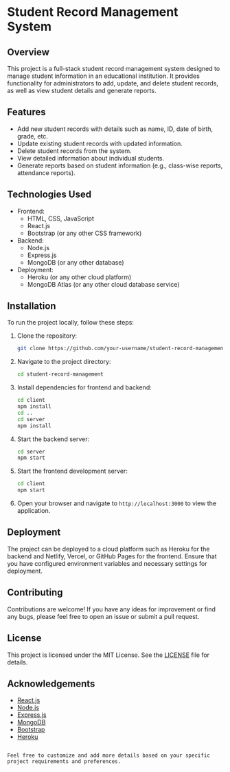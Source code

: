 # Student Record Management System

## Overview
This project is a full-stack student record management system designed to manage student information in an educational institution. It provides functionality for administrators to add, update, and delete student records, as well as view student details and generate reports. 

## Features
- Add new student records with details such as name, ID, date of birth, grade, etc.
- Update existing student records with updated information.
- Delete student records from the system.
- View detailed information about individual students.
- Generate reports based on student information (e.g., class-wise reports, attendance reports).

## Technologies Used
- Frontend:
  - HTML, CSS, JavaScript
  - React.js
  - Bootstrap (or any other CSS framework)
- Backend:
  - Node.js
  - Express.js
  - MongoDB (or any other database)
- Deployment:
  - Heroku (or any other cloud platform)
  - MongoDB Atlas (or any other cloud database service)

## Installation
To run the project locally, follow these steps:

1. Clone the repository:
   ```bash
   git clone https://github.com/your-username/student-record-management.git
   ```

2. Navigate to the project directory:
   ```bash
   cd student-record-management
   ```

3. Install dependencies for frontend and backend:
   ```bash
   cd client
   npm install
   cd ..
   cd server
   npm install
   ```

4. Start the backend server:
   ```bash
   cd server
   npm start
   ```

5. Start the frontend development server:
   ```bash
   cd client
   npm start
   ```

6. Open your browser and navigate to `http://localhost:3000` to view the application.

## Deployment
The project can be deployed to a cloud platform such as Heroku for the backend and Netlify, Vercel, or GitHub Pages for the frontend. Ensure that you have configured environment variables and necessary settings for deployment.

## Contributing
Contributions are welcome! If you have any ideas for improvement or find any bugs, please feel free to open an issue or submit a pull request.

## License
This project is licensed under the MIT License. See the [LICENSE](LICENSE) file for details.

## Acknowledgements
- [React.js](https://reactjs.org/)
- [Node.js](https://nodejs.org/)
- [Express.js](https://expressjs.com/)
- [MongoDB](https://www.mongodb.com/)
- [Bootstrap](https://getbootstrap.com/)
- [Heroku](https://www.heroku.com/)
```

Feel free to customize and add more details based on your specific project requirements and preferences.

